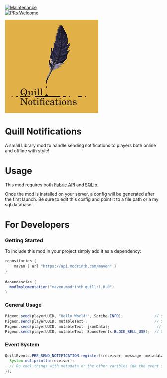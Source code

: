 [![Maintenance](https://img.shields.io/badge/Maintained%3F-yes-green.svg)](https://GitHub.com/Naereen/StrapDown.js/graphs/commit-activity)\
[![PRs Welcome](https://img.shields.io/badge/PRs-welcome-brightgreen.svg?style=flat-square)](http://makeapullrequest.com)

<img src="https://raw.githubusercontent.com/ElectroBrine/QuillNotifications/master/src/main/resources/icon.png" width="300" height="300">

# Quill Notifications
A small Library mod to handle sending notifications to players both online and offline with style! 

# Usage
This mod requires both [Fabric API](https://modrinth.com/mod/fabric-api) and [SQLib](https://modrinth.com/mod/sqlib).

Once the mod is installed on your server, a config will be generated after the first launch. Be sure to edit this config and point it to a file path or a my sql database.

# For Developers

### Getting Started
To include this mod in your project simply add it as a dependency:
``` gradle
repositories {
    maven { url "https://api.modrinth.com/maven" }
}

dependencies {
  modImplementation("maven.modrinth:quill:1.0.0")
}
```

### General Usage
``` java
Pigeon.send(playerUUID, "Hello World!", Scribe.INFO);              // Send a notification with basic formatting
Pigeon.send(playerUUID, mutableText);                              // Send a notification with a custom mutable text
Pigeon.send(playerUUID, mutableText, jsonData);                     // Send a notification with custom metadata that can be used in the event system;
Pigeon.send(playerUUID, mutableText, SoundEvents.BLOCK_BELL_USE);  // Send a notification with a custom mutable text and play a sound
```

### Event System
``` java
QuillEvents.PRE_SEND_NOTIFICATION.register((receiver, message, metadata, sound) -> {
  System.out.println(receiver);
  // Do cool things with metadata or the other varibles idk the event system is your oyster.
});
```
